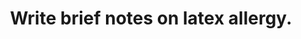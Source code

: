 ---
title: "Write brief notes on latex allergy."
entityType: SAQ
exam: PEX
college: ANZCA
year: 2000
sitting: B
question: 15
passRate: 44
EC_extraCredit:
- "Better answers included information relevant to latex allergy in the perioperative period. This included brief comments on what latex is, identifying ubiquitous sources of latex, methods to reduce exposure, consequences of exposure to latex, and the investigation of latex allergy."
EC_errorsCommon:
- "In a previous paper two years ago, the pass rate was 30%. The majority of candidates who failed chose to write extensively on the basic immunology of type 1 hypersensitivity reactions with specific reference to latex."
---